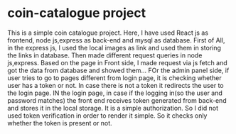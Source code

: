# coin-catalogue project
This is a simple coin catalogue project. 
Here, I have used React js as frontend, node js,express as back-end and mysql as database.
First of All, in the express js, I used the local images as link and used them in storing the links in database. 
Then made different request queries in node js,express.
Based on the page in Front side, I made request via js fetch and got the data from database and showed them...
FOr the admin panel side, if user tries to go to pages different from login page, it is checking whether user has a token or not. In case there is not a token it redirects 
the user to the login page. IN the login page, in case if the logging in(so the user and password matches) the front end receives token generated from back-end
and stores it in the local storage. It is a simple authorization. So I did not used token verification in order to render it simple. So it checks only whether
the token is present or not.

